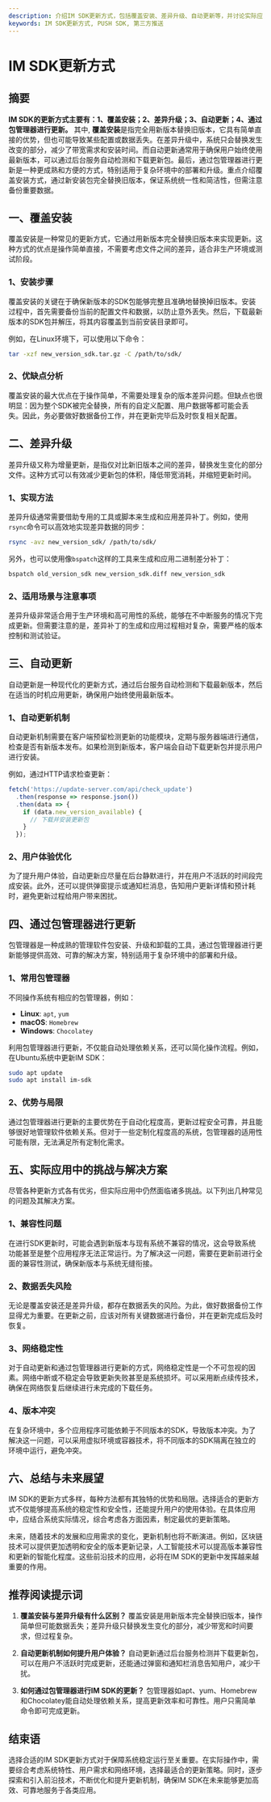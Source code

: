 ```yaml
---
description: 介绍IM SDK更新方式，包括覆盖安装、差异升级、自动更新等，并讨论实际应用中的挑战与解决方案
keywords: IM SDK更新方式, PUSH SDK, 第三方推送
---
```

# IM SDK更新方式

## 摘要

**IM SDK的更新方式主要有：1、覆盖安装；2、差异升级；3、自动更新；4、通过包管理器进行更新。** 其中, **覆盖安装**是指完全用新版本替换旧版本，它具有简单直接的优势，但也可能导致某些配置或数据丢失。在差异升级中，系统只会替换发生改变的部分，减少了带宽需求和安装时间。而自动更新通常用于确保用户始终使用最新版本，可以通过后台服务自动检测和下载更新包。最后，通过包管理器进行更新是一种更成熟和方便的方式，特别适用于复杂环境中的部署和升级。重点介绍覆盖安装方式，通过新安装包完全替换旧版本，保证系统统一性和简洁性，但需注意备份重要数据。

## 一、覆盖安装

覆盖安装是一种常见的更新方式，它通过用新版本完全替换旧版本来实现更新。这种方式的优点是操作简单直接，不需要考虑文件之间的差异，适合非生产环境或测试阶段。

### 1、安装步骤

覆盖安装的关键在于确保新版本的SDK包能够完整且准确地替换掉旧版本。安装过程中，首先需要备份当前的配置文件和数据，以防止意外丢失。然后，下载最新版本的SDK包并解压，将其内容覆盖到当前安装目录即可。

例如，在Linux环境下，可以使用以下命令：

```bash
tar -xzf new_version_sdk.tar.gz -C /path/to/sdk/
```

### 2、优缺点分析

覆盖安装的最大优点在于操作简单，不需要处理复杂的版本差异问题。但缺点也很明显：因为整个SDK被完全替换，所有的自定义配置、用户数据等都可能会丢失。因此，务必要做好数据备份工作，并在更新完毕后及时恢复相关配置。

## 二、差异升级

差异升级又称为增量更新，是指仅对比新旧版本之间的差异，替换发生变化的部分文件。这种方式可以有效减少更新包的体积，降低带宽消耗，并缩短更新时间。

### 1、实现方法

差异升级通常需要借助专用的工具或脚本来生成和应用差异补丁。例如，使用`rsync`命令可以高效地实现差异数据的同步：

```bash
rsync -avz new_version_sdk/ /path/to/sdk/
```

另外，也可以使用像`bspatch`这样的工具来生成和应用二进制差分补丁：

```bash
bspatch old_version_sdk new_version_sdk.diff new_version_sdk
```

### 2、适用场景与注意事项

差异升级非常适合用于生产环境和高可用性的系统，能够在不中断服务的情况下完成更新。但需要注意的是，差异补丁的生成和应用过程相对复杂，需要严格的版本控制和测试验证。

## 三、自动更新

自动更新是一种现代化的更新方式，通过后台服务自动检测和下载最新版本，然后在适当的时机应用更新，确保用户始终使用最新版本。

### 1、自动更新机制

自动更新机制需要在客户端预留检测更新的功能模块，定期与服务器端进行通信，检查是否有新版本发布。如果检测到新版本，客户端会自动下载更新包并提示用户进行安装。

例如，通过HTTP请求检查更新：

```javascript
fetch('https://update-server.com/api/check_update')
  .then(response => response.json())
  .then(data => {
    if (data.new_version_available) {
      // 下载并安装更新包
    }
  });
```

### 2、用户体验优化

为了提升用户体验，自动更新应尽量在后台静默进行，并在用户不活跃的时间段完成安装。此外，还可以提供弹窗提示或通知栏消息，告知用户更新详情和预计耗时，避免更新过程给用户带来困扰。

## 四、通过包管理器进行更新

包管理器是一种成熟的管理软件包安装、升级和卸载的工具，通过包管理器进行更新能够提供高效、可靠的解决方案，特别适用于复杂环境中的部署和升级。

### 1、常用包管理器

不同操作系统有相应的包管理器，例如：

- **Linux**: `apt`, `yum`
- **macOS**: `Homebrew`
- **Windows**: `Chocolatey`

利用包管理器进行更新，不仅能自动处理依赖关系，还可以简化操作流程。例如，在Ubuntu系统中更新IM SDK：

```bash
sudo apt update
sudo apt install im-sdk
```

### 2、优势与局限

通过包管理器进行更新的主要优势在于自动化程度高，更新过程安全可靠，并且能够很好地管理软件依赖关系。但对于一些定制化程度高的系统，包管理器的适用性可能有限，无法满足所有定制化需求。

## 五、实际应用中的挑战与解决方案

尽管各种更新方式各有优劣，但实际应用中仍然面临诸多挑战。以下列出几种常见的问题及其解决方案。

### 1、兼容性问题

在进行SDK更新时，可能会遇到新版本与现有系统不兼容的情况，这会导致系统功能甚至是整个应用程序无法正常运行。为了解决这一问题，需要在更新前进行全面的兼容性测试，确保新版本与系统无缝衔接。

### 2、数据丢失风险

无论是覆盖安装还是差异升级，都存在数据丢失的风险。为此，做好数据备份工作显得尤为重要。在更新之前，应该对所有关键数据进行备份，并在更新完成后及时恢复。

### 3、网络稳定性

对于自动更新和通过包管理器进行更新的方式，网络稳定性是一个不可忽视的因素。网络中断或不稳定会导致更新失败甚至是系统损坏。可以采用断点续传技术，确保在网络恢复后继续进行未完成的下载任务。

### 4、版本冲突

在复杂环境中，多个应用程序可能依赖于不同版本的SDK，导致版本冲突。为了解决这一问题，可以采用虚拟环境或容器技术，将不同版本的SDK隔离在独立的环境中运行，避免冲突。

## 六、总结与未来展望

IM SDK的更新方式多样，每种方法都有其独特的优势和局限。选择适合的更新方式不仅能够提高系统的稳定性和安全性，还能提升用户的使用体验。在具体应用中，应结合系统实际情况，综合考虑各方面因素，制定最优的更新策略。

未来，随着技术的发展和应用需求的变化，更新机制也将不断演进。例如，区块链技术可以提供更加透明和安全的版本更新记录，人工智能技术可以提高版本兼容性和更新的智能化程度。这些前沿技术的应用，必将在IM SDK的更新中发挥越来越重要的作用。

## 推荐阅读提示词

1. **覆盖安装与差异升级有什么区别？**
   覆盖安装是用新版本完全替换旧版本，操作简单但可能数据丢失；差异升级只替换发生变化的部分，减少带宽和时间要求，但过程复杂。

2. **自动更新机制如何提升用户体验？**
   自动更新通过后台服务检测并下载更新包，可以在用户不活跃时完成更新，还能通过弹窗和通知栏消息告知用户，减少干扰。

3. **如何通过包管理器进行IM SDK的更新？**
   包管理器如apt、yum、Homebrew和Chocolatey能自动处理依赖关系，提高更新效率和可靠性。用户只需简单命令即可完成更新。

## 结束语

选择合适的IM SDK更新方式对于保障系统稳定运行至关重要。在实际操作中，需要综合考虑系统特性、用户需求和网络环境，选择最适合的更新策略。同时，逐步探索和引入前沿技术，不断优化和提升更新机制，确保IM SDK在未来能够更加高效、可靠地服务于各类应用。